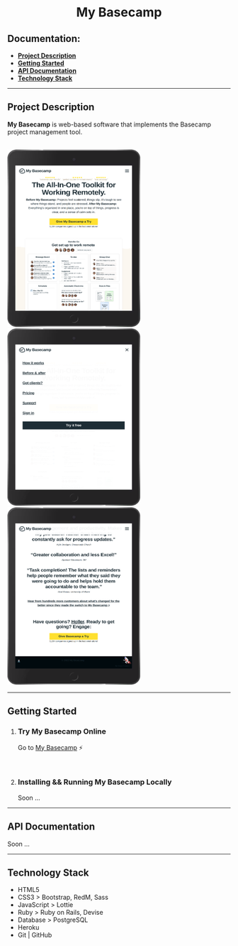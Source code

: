 <h1 align="center">My Basecamp</h1>

<h2>Documentation:</h2>
<ul>
  <li><a href="#project-description"><b>Project Description</b></a></li>
  <li><a href="#getting-started"><b>Getting Started</b></a></li>
  <li><a href="#api-documentation"><b>API Documentation</b></a></li>
  <li><a href="#technology-stack"><b>Technology Stack</b></a></li>
</ul>
<hr>

<!--Project Description-->
<div>
  <h2>Project Description</h2>
  <p><b>My Basecamp</b> is web-based software that implements the Basecamp project management tool.</p><br>
  <div>
    <img src="app/assets/images/general/github/my-basecamp-home-page-header-part--ipad.png" alt="My Basecamp" width="300" height="400">
    <img src="app/assets/images/general/github/my-basecamp-home-page-burger-menu--ipad.png" alt="My Basecamp" width="300" height="400">
    <img src="app/assets/images/general/github/my-basecamp-home-page-footer-part--ipad.png" alt="My Basecamp" width="300" height="400">
  </div>
</div>
<hr>

<!--Getting Started-->
<div>
  <h2>Getting Started</h2>
  <ol type="1">
    <li>
      <h3>Try My Basecamp Online</h3>
      <p>Go to <a href="https://my-basecamp-app.herokuapp.com">My Basecamp</a> ⚡️</p>
    </li><br>
    <li>
      <h3>Installing && Running My Basecamp Locally</h3>
      <p>Soon ...</p>
    </li>
  </ol>
</div>
<hr>

<!--API Documentation-->
<div>
  <h2>API Documentation</h2>
  <p>Soon ...</p>
</div>
<hr>

<!--Technology Stack-->
<div>
  <h2>Technology Stack</h2>
  <ul> 
    <li>HTML5</li>
    <li>CSS3 > Bootstrap, RedM, Sass</li>
    <li>JavaScript > Lottie</li>
    <li>Ruby > Ruby on Rails, Devise</li>
    <li>Database > PostgreSQL</li>
    <li>Heroku</li>
    <li>Git | GitHub</li>
  </ul>
</div>
